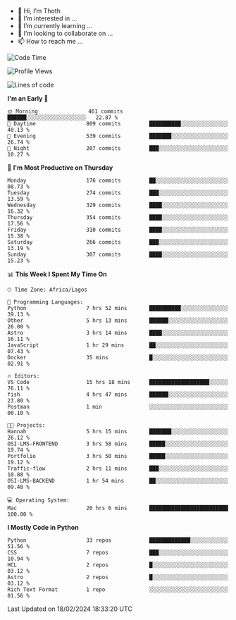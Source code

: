 <!---
thoth2357/thoth2357 is a ✨ special ✨ repository because its `README.md` (this file) appears on your GitHub profile.
You can click the Preview link to take a look at your changes.
--->

- 👋 Hi, I’m Thoth
- 👀 I’m interested in ...
- 🌱 I’m currently learning ...
- 💞️ I’m looking to collaborate on ...
- 📫 How to reach me ...




<!--START_SECTION:waka-->
![Code Time](http://img.shields.io/badge/Code%20Time-2%2C740%20hrs%2059%20mins-blue)

![Profile Views](http://img.shields.io/badge/Profile%20Views-0-blue)

![Lines of code](https://img.shields.io/badge/From%20Hello%20World%20I%27ve%20Written-30.9%20million%20lines%20of%20code-blue)

**I'm an Early 🐤** 

```text
🌞 Morning                461 commits         ██████░░░░░░░░░░░░░░░░░░░   22.87 % 
🌆 Daytime                809 commits         ██████████░░░░░░░░░░░░░░░   40.13 % 
🌃 Evening                539 commits         ███████░░░░░░░░░░░░░░░░░░   26.74 % 
🌙 Night                  207 commits         ███░░░░░░░░░░░░░░░░░░░░░░   10.27 % 
```
📅 **I'm Most Productive on Thursday** 

```text
Monday                   176 commits         ██░░░░░░░░░░░░░░░░░░░░░░░   08.73 % 
Tuesday                  274 commits         ███░░░░░░░░░░░░░░░░░░░░░░   13.59 % 
Wednesday                329 commits         ████░░░░░░░░░░░░░░░░░░░░░   16.32 % 
Thursday                 354 commits         ████░░░░░░░░░░░░░░░░░░░░░   17.56 % 
Friday                   310 commits         ████░░░░░░░░░░░░░░░░░░░░░   15.38 % 
Saturday                 266 commits         ███░░░░░░░░░░░░░░░░░░░░░░   13.19 % 
Sunday                   307 commits         ████░░░░░░░░░░░░░░░░░░░░░   15.23 % 
```


📊 **This Week I Spent My Time On** 

```text
🕑︎ Time Zone: Africa/Lagos

💬 Programming Languages: 
Python                   7 hrs 52 mins       ██████████░░░░░░░░░░░░░░░   39.13 % 
Other                    5 hrs 13 mins       ██████░░░░░░░░░░░░░░░░░░░   26.00 % 
Astro                    3 hrs 14 mins       ████░░░░░░░░░░░░░░░░░░░░░   16.11 % 
JavaScript               1 hr 29 mins        ██░░░░░░░░░░░░░░░░░░░░░░░   07.43 % 
Docker                   35 mins             █░░░░░░░░░░░░░░░░░░░░░░░░   02.91 % 

🔥 Editors: 
VS Code                  15 hrs 18 mins      ███████████████████░░░░░░   76.11 % 
fish                     4 hrs 47 mins       ██████░░░░░░░░░░░░░░░░░░░   23.80 % 
Postman                  1 min               ░░░░░░░░░░░░░░░░░░░░░░░░░   00.10 % 

🐱‍💻 Projects: 
Hannah                   5 hrs 15 mins       ███████░░░░░░░░░░░░░░░░░░   26.12 % 
OSI-LMS-FRONTEND         3 hrs 58 mins       █████░░░░░░░░░░░░░░░░░░░░   19.74 % 
Portfolio                3 hrs 50 mins       █████░░░░░░░░░░░░░░░░░░░░   19.12 % 
Traffic-flow             2 hrs 11 mins       ███░░░░░░░░░░░░░░░░░░░░░░   10.88 % 
OSI-LMS-BACKEND          1 hr 54 mins        ██░░░░░░░░░░░░░░░░░░░░░░░   09.48 % 

💻 Operating System: 
Mac                      20 hrs 6 mins       █████████████████████████   100.00 % 
```

**I Mostly Code in Python** 

```text
Python                   33 repos            █████████████░░░░░░░░░░░░   51.56 % 
CSS                      7 repos             ███░░░░░░░░░░░░░░░░░░░░░░   10.94 % 
HCL                      2 repos             █░░░░░░░░░░░░░░░░░░░░░░░░   03.12 % 
Astro                    2 repos             █░░░░░░░░░░░░░░░░░░░░░░░░   03.12 % 
Rich Text Format         1 repo              ░░░░░░░░░░░░░░░░░░░░░░░░░   01.56 % 
```




 Last Updated on 18/02/2024 18:33:20 UTC
<!--END_SECTION:waka-->
<!--![](http://github-profile-summary-cards.vercel.app/api/cards/profile-details?username=thoth2357&theme=2077)

![](http://github-profile-summary-cards.vercel.app/api/cards/stats?username=thoth2357&theme=2077)![](http://github-profile-summary-cards.vercel.app/api/cards/productive-time?username=thoth2357&theme=2077&utcOffset=8) -->
